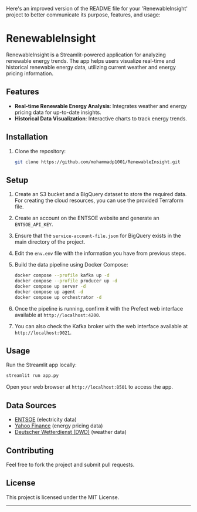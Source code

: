 Here's an improved version of the README file for your 'RenewableInsight' project to better communicate its purpose, features, and usage:

# RenewableInsight

RenewableInsight is a Streamlit-powered application for analyzing renewable energy trends. The app helps users visualize real-time and historical renewable energy data, utilizing current weather and energy pricing information.

## Features

- **Real-time Renewable Energy Analysis**: Integrates weather and energy pricing data for up-to-date insights.
- **Historical Data Visualization**: Interactive charts to track energy trends.

## Installation

1. Clone the repository:
   ```sh
   git clone https://github.com/mohammadp1001/RenewableInsight.git
   ```

## Setup

1. Create an S3 bucket and a BigQuery dataset to store the required data. For creating the cloud resources, you can use the provided Terraform file.

2. Create an account on the ENTSOE website and generate an `ENTSOE_API_KEY`.

3. Ensure that the `service-account-file.json` for BigQuery exists in the main directory of the project.

4. Edit the `env.env` file with the information you have from previous steps.

5. Build the data pipeline using Docker Compose:

   ```sh
   docker compose --profile kafka up -d
   docker compose --profile producer up -d
   docker compose up server -d
   docker compose up agent -d
   docker compose up orchestrator -d
   ```

6. Once the pipeline is running, confirm it with the Prefect web interface available at `http://localhost:4200`.

7. You can also check the Kafka broker with the web interface available at `http://localhost:9021`.

## Usage

Run the Streamlit app locally:

```sh
streamlit run app.py
```

Open your web browser at `http://localhost:8501` to access the app.

## Data Sources

- [ENTSOE](https://www.entsoe.eu) (electricity data)
- [Yahoo Finance](https://finance.yahoo.com) (energy pricing data)
- [Deutscher Wetterdienst (DWD)](https://www.dwd.de) (weather data)

## Contributing

Feel free to fork the project and submit pull requests.

## License

This project is licensed under the MIT License.

---

